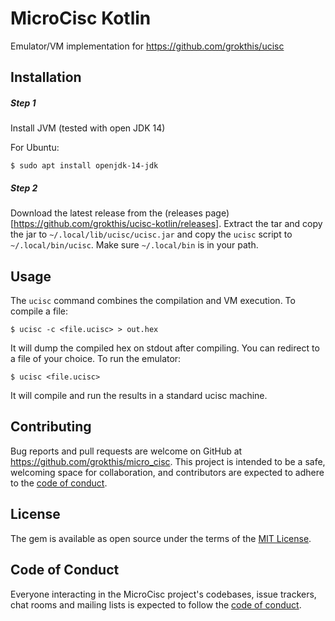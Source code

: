 # MicroCisc Kotlin

Emulator/VM implementation for https://github.com/grokthis/ucisc

## Installation

##### Step 1

Install JVM (tested with open JDK 14)

For Ubuntu:
```
$ sudo apt install openjdk-14-jdk
```

##### Step 2

Download the latest release from the
(releases page)[https://github.com/grokthis/ucisc-kotlin/releases].
Extract the tar and copy the jar to `~/.local/lib/ucisc/ucisc.jar`
and copy the `ucisc` script to `~/.local/bin/ucisc`. Make sure `~/.local/bin`
is in your path.

## Usage

The `ucisc` command combines the compilation and VM execution. To compile
a file:

```
$ ucisc -c <file.ucisc> > out.hex
```

It will dump the compiled hex on stdout after compiling. You can redirect to
a file of your choice. To run the emulator:

```
$ ucisc <file.ucisc>
```

It will compile and run the results in a standard ucisc machine.

## Contributing

Bug reports and pull requests are welcome on GitHub at https://github.com/grokthis/micro_cisc. This project is intended to be a safe, welcoming space for collaboration, and contributors are expected to adhere to the [code of conduct](https://github.com/grokthis/micro_cisc/blob/master/CODE_OF_CONDUCT.md).

## License

The gem is available as open source under the terms of the [MIT License](https://opensource.org/licenses/MIT).

## Code of Conduct

Everyone interacting in the MicroCisc project's codebases, issue trackers, chat rooms and mailing lists is expected to follow the [code of conduct](CODE_OF_CONDUCT.md).
